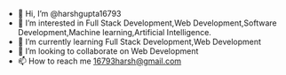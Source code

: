 - 👋 Hi, I’m @harshgupta16793
- 👀 I’m interested in Full Stack Development,Web Development,Software Development,Machine learning,Artificial Intelligence.
- 🌱 I’m currently learning Full Stack Development,Web Development
- 💞️ I’m looking to collaborate on Web Development
- 📫 How to reach me 16793harsh@gmail.com

<!---
harshgupta16793/harshgupta16793 is a ✨ special ✨ repository because its `README.md` (this file) appears on your GitHub profile.
You can click the Preview link to take a look at your changes.
--->

